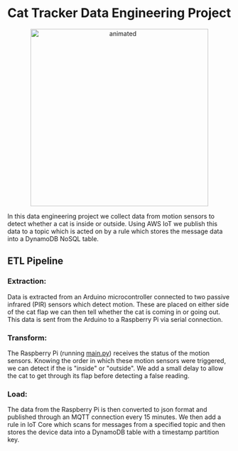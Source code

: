 # Cat Tracker Data Engineering Project

<p align="center">
  <img src="cat.gif" alt="animated" width="400"/>
</p>

In this data engineering project we collect data from motion sensors to detect whether a cat is inside or
outside. Using AWS IoT we publish this data to a topic which is acted on by a rule which stores the message
data into a DynamoDB NoSQL table. 


## ETL Pipeline

### Extraction:
Data is extracted from an Arduino microcontroller connected to two passive infrared (PIR) sensors which detect motion. 
These are placed on either side of the cat flap we can then tell whether the cat is coming in or going out.
This data is sent from the Arduino to a Raspberry Pi via serial connection. 

### Transform:
The Raspberry Pi (running [main.py](main.py)) receives the status of the motion sensors. Knowing the order in which 
these motion sensors were triggered, we can detect if the is "inside" or "outside". We add a small delay to 
allow the cat to get through its flap before detecting a false reading. 

### Load: 
The data from the Raspberry Pi is then converted to json format and published through an MQTT connection
every 15 minutes. We then add a rule in IoT Core which scans for messages from a specified topic and then  
stores the device data into a DynamoDB table with a timestamp partition key.